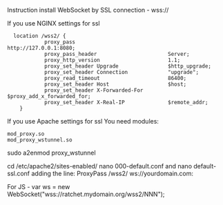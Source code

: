 Instruction install WebSocket by SSL connection - wss://

If you use NGINX settings for ssl

      location /wss2/ {
                proxy_pass                              http://127.0.0.1:8080;
                proxy_pass_header                       Server;
                proxy_http_version                      1.1;
                proxy_set_header Upgrade                $http_upgrade;
                proxy_set_header Connection             "upgrade";
                proxy_read_timeout                      86400;
                proxy_set_header Host                   $host;
                proxy_set_header X-Forwarded-For        $proxy_add_x_forwarded_for;
                proxy_set_header X-Real-IP              $remote_addr;
        }
        
        
If you use Apache settings for ssl
You need modules:

    mod_proxy.so
    mod_proxy_wstunnel.so

sudo a2enmod proxy_wstunnel

cd /etc/apache2/sites-enabled/
nano 000-default.conf
and
nano default-ssl.conf
adding the line:
ProxyPass /wss2/ ws://yourdomain.com:


For JS - var ws = new WebSocket("wss://ratchet.mydomain.org/wss2/NNN");

